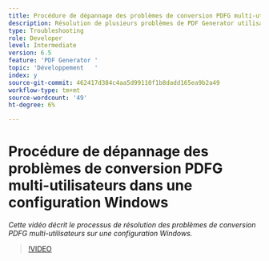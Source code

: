 ```yaml
---
title: Procédure de dépannage des problèmes de conversion PDFG multi-utilisateurs dans une configuration Windows
description: Résolution de plusieurs problèmes de PDF Generator utilisateur dans la configuration de Windows.
type: Troubleshooting
role: Developer
level: Intermediate
version: 6.5
feature: 'PDF Generator '
topic: 'Développement   '
index: y
source-git-commit: 462417d384c4aa5d99110f1b8dadd165ea9b2a49
workflow-type: tm+mt
source-wordcount: '49'
ht-degree: 6%

---
```


# Procédure de dépannage des problèmes de conversion PDFG multi-utilisateurs dans une configuration Windows

*Cette vidéo décrit le processus de résolution des problèmes de conversion PDFG multi-utilisateurs sur une configuration Windows.*

>[!VIDEO](https://video.tv.adobe.com/v/335550?quality=9&learn=on)

